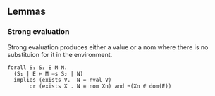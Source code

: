 

## Lemmas

### Strong evaluation
Strong evaluation produces either a value or a nom where there is no substituion for it in
the environment.
```
forall S₁ S₂ E M N.
  (S₁ | E ⊢ M ⇒s S₂ | N)
  implies (exists V.  N = nval V)
       or (exists X . N = nom Xn) and ¬(Xn ∈ dom(E))
```


